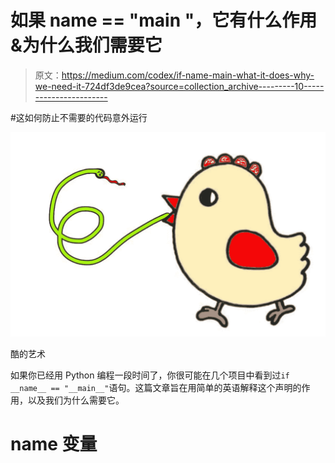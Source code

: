 # 如果 __name__ == "__main__ "，它有什么作用&为什么我们需要它

> 原文：<https://medium.com/codex/if-name-main-what-it-does-why-we-need-it-724df3de9cea?source=collection_archive---------10----------------------->

#这如何防止不需要的代码意外运行

![](img/9d6abc64798cc15eeee5defaa314e8d3.png)

酷的艺术

如果你已经用 Python 编程一段时间了，你很可能在几个项目中看到过`if __name__ == "__main__"`语句。这篇文章旨在用简单的英语解释这个声明的作用，以及我们为什么需要它。

# __name__ 变量